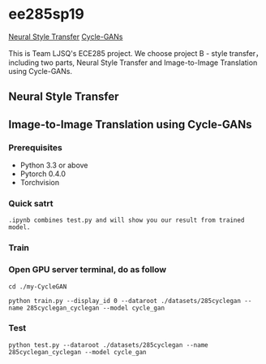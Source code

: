 # ee285sp19 
[Neural Style Transfer](https://github.com/liiuuiil/ee285sp19/blob/master/README.md#neural-style-transfer)  [Cycle-GANs](https://github.com/liiuuiil/ee285sp19/blob/master/README.md#image-to-image-translation-using-cycle-gans)

This is Team LJSQ's ECE285 project. We choose project B - style transfer，including two parts, Neural Style Transfer and Image-to-Image Translation using Cycle-GANs.

## Neural Style Transfer

## Image-to-Image Translation using Cycle-GANs
### Prerequisites
  * Python 3.3 or above
  * Pytorch 0.4.0
  * Torchvision
### Quick satrt
    .ipynb combines test.py and will show you our result from trained model.
### Train
### Open GPU server terminal, do as follow
    cd ./my-CycleGAN
    
    python train.py --display_id 0 --dataroot ./datasets/285cyclegan --name 285cyclegan_cyclegan --model cycle_gan
### Test
    python test.py --dataroot ./datasets/285cyclegan --name 285cyclegan_cyclegan --model cycle_gan
